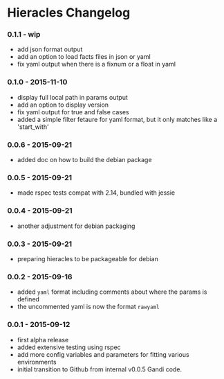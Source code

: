 Hieracles Changelog
=======================

### 0.1.1 - wip
- add json format output
- add an option to load facts files in json or yaml
- fix yaml output when there is a fixnum or a float in yaml

### 0.1.0 - 2015-11-10
- display full local path in params output
- add an option to display version
- fix yaml output for true and false cases
- added a simple filter fetaure for yaml format,
  but it only matches like a 'start_with'

### 0.0.6 - 2015-09-21
- added doc on how to build the debian package

### 0.0.5 - 2015-09-21
- made rspec tests compat with 2.14, bundled with jessie

### 0.0.4 - 2015-09-21
- another adjustment for debian packaging

### 0.0.3 - 2015-09-21
- preparing hieracles to be packageable for debian

### 0.0.2 - 2015-09-16
- added `yaml` format including comments about where the params is defined
- the uncommented yaml is now the format `rawyaml`

### 0.0.1 - 2015-09-12
- first alpha release
- added extensive testing using rspec
- add more config variables and parameters for fitting various environments
- initial transition to Github from internal v0.0.5 Gandi code.
